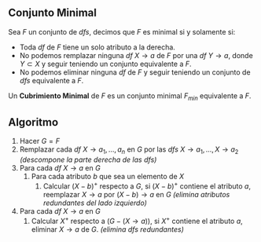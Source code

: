 ## Conjunto Minimal
Sea $F$ un conjunto de *dfs*, decimos que $F$ es minimal si y solamente si:
- Toda *df* de $F$ tiene un solo atributo a la derecha.
- No podemos remplazar ninguna *df* $X \rightarrow a$ de $F$ por una *df* $Y \rightarrow a$, donde $Y \subset X$ y seguir teniendo un conjunto equivalente a $F$.
- No podemos eliminar ninguna *df* de $F$ y seguir teniendo un conjunto de *dfs* equivalente a $F$.

Un **Cubrimiento Minimal** de $F$ es un conjunto minimal $F_{min}$ equivalente a $F$.

## Algoritmo
1. Hacer $G = F$
2. Remplazar cada *df* $X \rightarrow a_1,...,a_n$ en $G$ por las *dfs* $X \rightarrow a_1,..., X \rightarrow a_2$ *(descompone la parte derecha de las dfs)*
3. Para cada *df* $X \rightarrow a$ en $G$
	1. Para cada atributo $b$ que sea un elemento de $X$
		1. Calcular $(X-b)^+$ respecto a $G$, si $(X-b)^+$ contiene el atributo $a$, reemplazar $X \rightarrow a$ por $(X-b) \rightarrow a$ en $G$
	*(elimina atributos redundantes del lado izquierdo)*
4. Para cada *df* $X \rightarrow a$ en $G$
	1. Calcular $X^+$ respecto a $(G-(X \rightarrow a))$, si $X^+$ contiene el atributo $a$, eliminar $X \rightarrow a$ de $G$.
	*(elimina dfs redundantes)*
